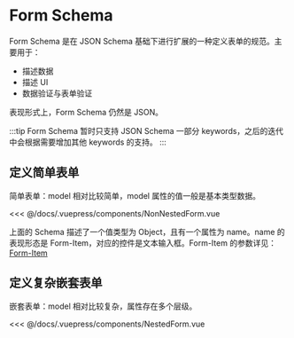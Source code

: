 # Form Schema

Form Schema 是在 JSON Schema 基础下进行扩展的一种定义表单的规范。主要用于：

- 描述数据
- 描述 UI
- 数据验证与表单验证

表现形式上，Form Schema 仍然是 JSON。

:::tip
Form Schema 暂时只支持 JSON Schema 一部分 keywords，之后的迭代中会根据需要增加其他 keywords 的支持。
:::

## 定义简单表单

简单表单：model 相对比较简单，model 属性的值一般是基本类型数据。

<FormDemo component-name="non-nested-form">
</FormDemo>

<<< @/docs/.vuepress/components/NonNestedForm.vue

上面的 Schema 描述了一个值类型为 Object，且有一个属性为 name。name 的表现形态是 Form-Item，对应的控件是文本输入框。Form-Item 的参数详见：[Form-Item](/schema/api/#form-item-attributes "Form-Item")

## 定义复杂嵌套表单

嵌套表单：model 相对比较复杂，属性存在多个层级。

<FormDemo component-name="nested-form">
<<< @/docs/.vuepress/components/NestedForm.vue
</FormDemo>

